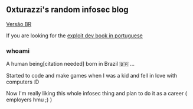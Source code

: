 ## 0xturazzi's random infosec blog
[Versão BR](https://0xturazzi.github.io/index-br.html)

If you are looking for the [exploit dev book in portuguese](https://0xturazzi.github.io/Um-Livrinho-Sobre-Exploit-Dev/book/aventura.html)
### whoami
A human being[citation needed] born in Brazil 🇧🇷 ...

Started to code and make games when I was a kid and fell in love with computers :D

Now I'm really liking this whole infosec thing and plan to do it as a career ( employers hmu ;) )

<script src="https://tryhackme.com/badge/43809"></script>

